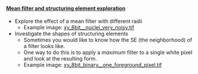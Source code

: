 <h4 id="mean"><a href="#mean">Mean filter and structuring element exploration</a></h4>

- Explore the effect of a mean filter with different radii
  - Example image: [xy_8bit__nuclei_very_noisy.tif](https://github.com/NEUBIAS/training-resources/raw/master/image_data/xy_8bit__nuclei_very_noisy.tif)
- Investigate the shapes of structuring elements
    - Sometimes you would like to know how the SE (the neighborhood) of a filter looks like. 
    - One way to do this is to apply a _maximum_ filter to a single white pixel and look at the resulting form.
    - Example image: [xy_8bit_binary__one_foreground_pixel.tif](https://github.com/NEUBIAS/training-resources/raw/master/image_data/xy_8bit_binary__one_foreground_pixel.tif)
